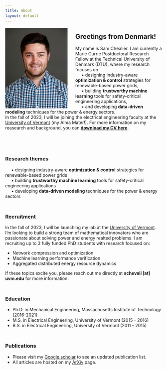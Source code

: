 ```yaml
---
title: About
layout: default
---
```


<img src="/photos/headshot_IEEE.jpg" width="200" align="left" style="margin: 0px 25px 0px 0px">

## **Greetings from Denmark!**
My name is Sam Chealier. I am currently a Marie Currie Postdoctoral Research Fellow at the Technical University of Denmark (DTU), where my research focuses on<br/>
&nbsp;&nbsp;&nbsp;&nbsp; • designing industry-aware **optimization & control** strategies for renewable-based power grids,<br/>
&nbsp;&nbsp;&nbsp;&nbsp; • building **trustworthy machine learning** tools for safety-critical engineering applications,<br/>
&nbsp;&nbsp;&nbsp;&nbsp; • and developing **data-driven modeling** techniques for the power & energy sectors.<br/>
In the fall of 2023, I will be joining the electrical engineering faculty at the [University of Vermont](https://www.uvm.edu/cems/ebe) (my Alma Mater!). For more information on my reasearch and background, you can [**download my CV here**](https://samchevalier.github.io/docs/Chevalier_CV.pdf).<br/><br/><br/>

<hr style="height:10px; visibility:hidden;" />

### **Research themes**
&nbsp;&nbsp;&nbsp;&nbsp; • designing industry-aware **optimization & control** strategies for renewable-based power grids<br/>
&nbsp;&nbsp;&nbsp;&nbsp; • building **trustworthy machine learning** tools for safety-critical engineering applications<br/>
&nbsp;&nbsp;&nbsp;&nbsp; • developing **data-driven modeling** techniques for the power & energy sectors<br/>

<hr style="height:10px; visibility:hidden;" />

### **Recruitment**
In the fall of 2023, I will be launching my lab at the [University of Vermont](https://www.uvm.edu/cems/ebe). I’m looking to build a strong team of mathematical innovators who are passionate about solving power and energy realted problems. I am recruiting up to 3 fully funded PhD students with research focused on:

- Network compression and optimization
- Machine learning performance verification 
- Aggregated distributed energy resource dynamics 

 If these topics excite you, please reach out me directly at **schevali [at] uvm.edu** for more information.
 
<hr style="height:10px; visibility:hidden;" />

### **Education**
- Ph.D. in Mechanical Engineering, Massachusetts Institute of Technology (2016-2021)
- M.S. in Electrical Engineering, University of Vermont (2015 - 2016)
- B.S. in Electrical Engineering, University of Vermont (2011 - 2015)

<hr style="height:10px; visibility:hidden;" />

### **Publications**
- Please visit my [Google scholar](https://scholar.google.com/citations?user=DIPw37cAAAAJ) to see an updated publication list. 
- All articles are hosted on my [ArXiv](http://arxiv.org/a/chevalier_s_1) page.


